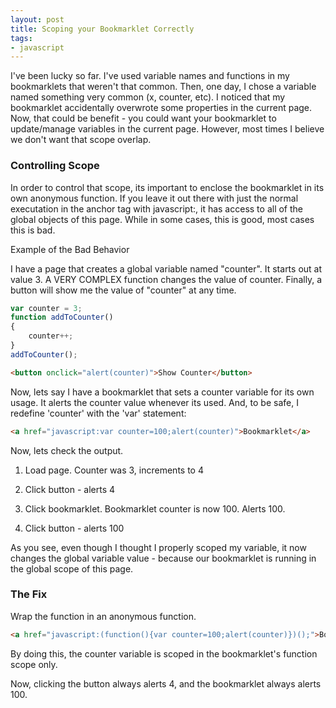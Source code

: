 ```yaml
---
layout: post
title: Scoping your Bookmarklet Correctly
tags:
- javascript
---
```


I've been lucky so far.  I've used variable names and functions in my bookmarklets that weren't that common.  Then, one day, I chose a variable named something very common (x, counter, etc).  I noticed that my bookmarklet accidentally overwrote some properties in the current page.  Now, that could be benefit - you could want your bookmarklet to update/manage variables in the current page.  However, most times I believe we don't want that scope overlap. 



### Controlling Scope


In order to control that scope, its important to enclose the bookmarklet in its own anonymous function.  If you leave it out there with just the normal executation in the anchor tag with javascript:, it has access to all of the global objects of this page.  While in some cases, this is good, most cases this is bad.

Example of the Bad Behavior

I have a page that creates a global variable named "counter".  It starts out at value 3.  A VERY COMPLEX function changes the value of counter.  Finally, a button will show me the value of "counter" at any time.


    
```javascript
var counter = 3;
function addToCounter()
{
    counter++;
}
addToCounter();
```


```html
<button onclick="alert(counter)">Show Counter</button>
```
    

Now, lets say I have a bookmarklet that sets a counter variable for its own usage.  It alerts the counter value whenever its used.  And, to be safe, I redefine 'counter' with the 'var' statement:

```html
<a href="javascript:var counter=100;alert(counter)">Bookmarklet</a>
```



Now, lets check the output.





  1. Load page.  Counter was 3, increments to 4


  2. Click button - alerts 4


  3. Click bookmarklet.  Bookmarklet counter is now 100.  Alerts 100.


  4. Click button - alerts 100



As you see, even though I thought I properly scoped my variable, it now changes the global variable value - because our bookmarklet is running in the global scope of this page.



### The Fix



Wrap the function in an anonymous function.


    
```html
<a href="javascript:(function(){var counter=100;alert(counter)})();">Bookmarklet</a>
```
    



By doing this, the counter variable is scoped in the bookmarklet's function scope only.

Now, clicking the button always alerts 4, and the bookmarklet always alerts 100.

